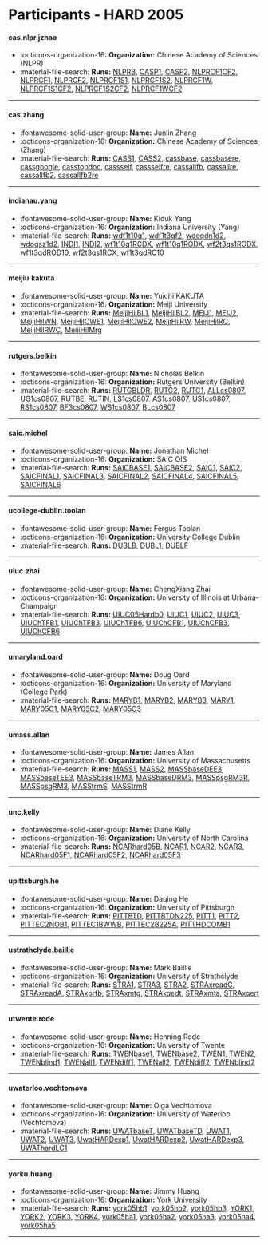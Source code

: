 # Participants - HARD 2005 

#### cas.nlpr.jzhao
 - :octicons-organization-16: **Organization:** Chinese Academy of Sciences (NLPR)
 - :material-file-search: **Runs:** [NLPRB](./runs.md#nlprb), [CASP1](./runs.md#casp1), [CASP2](./runs.md#casp2), [NLPRCF1CF2](./runs.md#nlprcf1cf2), [NLPRCF1](./runs.md#nlprcf1), [NLPRCF2](./runs.md#nlprcf2), [NLPRCF1S1](./runs.md#nlprcf1s1), [NLPRCF1S2](./runs.md#nlprcf1s2), [NLPRCF1W](./runs.md#nlprcf1w), [NLPRCF1S1CF2](./runs.md#nlprcf1s1cf2), [NLPRCF1S2CF2](./runs.md#nlprcf1s2cf2), [NLPRCF1WCF2](./runs.md#nlprcf1wcf2)

---
#### cas.zhang
 - :fontawesome-solid-user-group: **Name:** Junlin Zhang
 - :octicons-organization-16: **Organization:** Chinese Academy of Sciences (Zhang)
 - :material-file-search: **Runs:** [CASS1](./runs.md#cass1), [CASS2](./runs.md#cass2), [cassbase](./runs.md#cassbase), [cassbasere](./runs.md#cassbasere), [cassgoogle](./runs.md#cassgoogle), [casstopdoc](./runs.md#casstopdoc), [cassself](./runs.md#cassself), [cassselfre](./runs.md#cassselfre), [cassallfb](./runs.md#cassallfb), [cassallre](./runs.md#cassallre), [cassallfb2](./runs.md#cassallfb2), [cassallfb2re](./runs.md#cassallfb2re)

---
#### indianau.yang
 - :fontawesome-solid-user-group: **Name:** Kiduk Yang
 - :octicons-organization-16: **Organization:** Indiana University (Yang)
 - :material-file-search: **Runs:** [wdf1t10q1](./runs.md#wdf1t10q1), [wdf1t3qf2](./runs.md#wdf1t3qf2), [wdoqdn1d2](./runs.md#wdoqdn1d2), [wdoqsz1d2](./runs.md#wdoqsz1d2), [INDI1](./runs.md#indi1), [INDI2](./runs.md#indi2), [wf1t10q1RCDX](./runs.md#wf1t10q1rcdx), [wf1t10q1RODX](./runs.md#wf1t10q1rodx), [wf2t3qs1RODX](./runs.md#wf2t3qs1rodx), [wf1t3qdROD10](./runs.md#wf1t3qdrod10), [wf2t3qs1RCX](./runs.md#wf2t3qs1rcx), [wf1t3qdRC10](./runs.md#wf1t3qdrc10)

---
#### meijiu.kakuta
 - :fontawesome-solid-user-group: **Name:** Yuichi KAKUTA
 - :octicons-organization-16: **Organization:** Meiji University
 - :material-file-search: **Runs:** [MeijiHilBL1](./runs.md#meijihilbl1), [MeijiHilBL2](./runs.md#meijihilbl2), [MEIJ1](./runs.md#meij1), [MEIJ2](./runs.md#meij2), [MeijiHilWN](./runs.md#meijihilwn), [MeijiHilCWE1](./runs.md#meijihilcwe1), [MeijiHilCWE2](./runs.md#meijihilcwe2), [MeijiHilRW](./runs.md#meijihilrw), [MeijiHilRC](./runs.md#meijihilrc), [MeijiHilRWC](./runs.md#meijihilrwc), [MeijiHilMrg](./runs.md#meijihilmrg)

---
#### rutgers.belkin
 - :fontawesome-solid-user-group: **Name:** Nicholas Belkin
 - :octicons-organization-16: **Organization:** Rutgers University (Belkin)
 - :material-file-search: **Runs:** [RUTGBLDR](./runs.md#rutgbldr), [RUTG2](./runs.md#rutg2), [RUTG1](./runs.md#rutg1), [ALLcs0807](./runs.md#allcs0807), [UG1cs0807](./runs.md#ug1cs0807), [RUTBE](./runs.md#rutbe), [RUTIN](./runs.md#rutin), [LS1cs0807](./runs.md#ls1cs0807), [AS1cs0807](./runs.md#as1cs0807), [US1cs0807](./runs.md#us1cs0807), [RS1cs0807](./runs.md#rs1cs0807), [BF3cs0807](./runs.md#bf3cs0807), [WS1cs0807](./runs.md#ws1cs0807), [BLcs0807](./runs.md#blcs0807)

---
#### saic.michel
 - :fontawesome-solid-user-group: **Name:** Jonathan Michel
 - :octicons-organization-16: **Organization:** SAIC OIS
 - :material-file-search: **Runs:** [SAICBASE1](./runs.md#saicbase1), [SAICBASE2](./runs.md#saicbase2), [SAIC1](./runs.md#saic1), [SAIC2](./runs.md#saic2), [SAICFINAL1](./runs.md#saicfinal1), [SAICFINAL3](./runs.md#saicfinal3), [SAICFINAL2](./runs.md#saicfinal2), [SAICFINAL4](./runs.md#saicfinal4), [SAICFINAL5](./runs.md#saicfinal5), [SAICFINAL6](./runs.md#saicfinal6)

---
#### ucollege-dublin.toolan
 - :fontawesome-solid-user-group: **Name:** Fergus Toolan
 - :octicons-organization-16: **Organization:** University College Dublin
 - :material-file-search: **Runs:** [DUBLB](./runs.md#dublb), [DUBL1](./runs.md#dubl1), [DUBLF](./runs.md#dublf)

---
#### uiuc.zhai
 - :fontawesome-solid-user-group: **Name:** ChengXiang Zhai
 - :octicons-organization-16: **Organization:** University of Illinois at Urbana-Champaign
 - :material-file-search: **Runs:** [UIUC05Hardb0](./runs.md#uiuc05hardb0), [UIUC1](./runs.md#uiuc1), [UIUC2](./runs.md#uiuc2), [UIUC3](./runs.md#uiuc3), [UIUChTFB1](./runs.md#uiuchtfb1), [UIUChTFB3](./runs.md#uiuchtfb3), [UIUChTFB6](./runs.md#uiuchtfb6), [UIUChCFB1](./runs.md#uiuchcfb1), [UIUChCFB3](./runs.md#uiuchcfb3), [UIUChCFB6](./runs.md#uiuchcfb6)

---
#### umaryland.oard
 - :fontawesome-solid-user-group: **Name:** Doug Oard
 - :octicons-organization-16: **Organization:** University of Maryland (College Park)
 - :material-file-search: **Runs:** [MARYB1](./runs.md#maryb1), [MARYB2](./runs.md#maryb2), [MARYB3](./runs.md#maryb3), [MARY1](./runs.md#mary1), [MARY05C1](./runs.md#mary05c1), [MARY05C2](./runs.md#mary05c2), [MARY05C3](./runs.md#mary05c3)

---
#### umass.allan
 - :fontawesome-solid-user-group: **Name:** James Allan
 - :octicons-organization-16: **Organization:** University of Massachusetts
 - :material-file-search: **Runs:** [MASS1](./runs.md#mass1), [MASS2](./runs.md#mass2), [MASSbaseDEE3](./runs.md#massbasedee3), [MASSbaseTEE3](./runs.md#massbasetee3), [MASSbaseTRM3](./runs.md#massbasetrm3), [MASSbaseDRM3](./runs.md#massbasedrm3), [MASSpsgRM3R](./runs.md#masspsgrm3r), [MASSpsgRM3](./runs.md#masspsgrm3), [MASStrmS](./runs.md#masstrms), [MASStrmR](./runs.md#masstrmr)

---
#### unc.kelly
 - :fontawesome-solid-user-group: **Name:** Diane Kelly
 - :octicons-organization-16: **Organization:** University of North Carolina
 - :material-file-search: **Runs:** [NCARhard05B](./runs.md#ncarhard05b), [NCAR1](./runs.md#ncar1), [NCAR2](./runs.md#ncar2), [NCAR3](./runs.md#ncar3), [NCARhard05F1](./runs.md#ncarhard05f1), [NCARhard05F2](./runs.md#ncarhard05f2), [NCARhard05F3](./runs.md#ncarhard05f3)

---
#### upittsburgh.he
 - :fontawesome-solid-user-group: **Name:** Daqing He
 - :octicons-organization-16: **Organization:** University of Pittsburgh
 - :material-file-search: **Runs:** [PITTBTD](./runs.md#pittbtd), [PITTBTDN225](./runs.md#pittbtdn225), [PITT1](./runs.md#pitt1), [PITT2](./runs.md#pitt2), [PITTEC2NOB1](./runs.md#pittec2nob1), [PITTEC1BWWB](./runs.md#pittec1bwwb), [PITTEC2B225A](./runs.md#pittec2b225a), [PITTHDCOMB1](./runs.md#pitthdcomb1)

---
#### ustrathclyde.baillie
 - :fontawesome-solid-user-group: **Name:** Mark Baillie
 - :octicons-organization-16: **Organization:** University of Strathclyde
 - :material-file-search: **Runs:** [STRA1](./runs.md#stra1), [STRA3](./runs.md#stra3), [STRA2](./runs.md#stra2), [STRAxreadG](./runs.md#straxreadg), [STRAxreadA](./runs.md#straxreada), [STRAxprfb](./runs.md#straxprfb), [STRAxmtg](./runs.md#straxmtg), [STRAxqedt](./runs.md#straxqedt), [STRAxmta](./runs.md#straxmta), [STRAxqert](./runs.md#straxqert)

---
#### utwente.rode
 - :fontawesome-solid-user-group: **Name:** Henning Rode
 - :octicons-organization-16: **Organization:** University of Twente
 - :material-file-search: **Runs:** [TWENbase1](./runs.md#twenbase1), [TWENbase2](./runs.md#twenbase2), [TWEN1](./runs.md#twen1), [TWEN2](./runs.md#twen2), [TWENblind1](./runs.md#twenblind1), [TWENall1](./runs.md#twenall1), [TWENdiff1](./runs.md#twendiff1), [TWENall2](./runs.md#twenall2), [TWENdiff2](./runs.md#twendiff2), [TWENblind2](./runs.md#twenblind2)

---
#### uwaterloo.vechtomova
 - :fontawesome-solid-user-group: **Name:** Olga Vechtomova
 - :octicons-organization-16: **Organization:** University of Waterloo (Vechtomova)
 - :material-file-search: **Runs:** [UWATbaseT](./runs.md#uwatbaset), [UWATbaseTD](./runs.md#uwatbasetd), [UWAT1](./runs.md#uwat1), [UWAT2](./runs.md#uwat2), [UWAT3](./runs.md#uwat3), [UwatHARDexp1](./runs.md#uwathardexp1), [UwatHARDexp2](./runs.md#uwathardexp2), [UwatHARDexp3](./runs.md#uwathardexp3), [UWAThardLC1](./runs.md#uwathardlc1)

---
#### yorku.huang
 - :fontawesome-solid-user-group: **Name:** Jimmy Huang
 - :octicons-organization-16: **Organization:** York University
 - :material-file-search: **Runs:** [york05hb1](./runs.md#york05hb1), [york05hb2](./runs.md#york05hb2), [york05hb3](./runs.md#york05hb3), [YORK1](./runs.md#york1), [YORK2](./runs.md#york2), [YORK3](./runs.md#york3), [YORK4](./runs.md#york4), [york05ha1](./runs.md#york05ha1), [york05ha2](./runs.md#york05ha2), [york05ha3](./runs.md#york05ha3), [york05ha4](./runs.md#york05ha4), [york05ha5](./runs.md#york05ha5)

---
